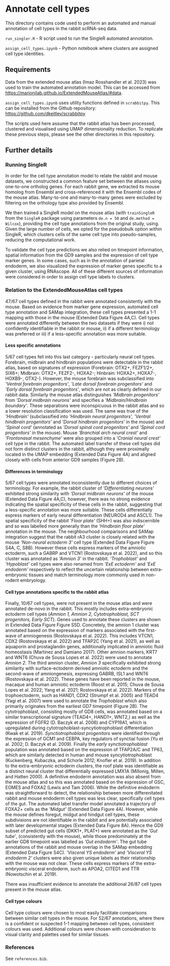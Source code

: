 # Annotate cell types

This directory contains code used to perform an automated and manual annotation of cell types in the rabbit scRNA-seq data.

`run_singler.R` - R script used to run the SingleR automated annotation.

`assign_cell_types.ipynb` - Python notebook where clusters are assigned cell type identities.

## Requirements

Data from the extended mouse atlas (Imaz Rosshandler et al. 2023) was used to train the automated annotation model. This can be accessed from <https://marionilab.github.io/ExtendedMouseAtlas/#data>.

`assign_cell_types.ipynb` uses utility functions defined in `scrabbitpy`. This can be installed from the Github repository: <https://github.com/dkeitley/scrabbitpy>

The scripts used here assume that the rabbit atlas has been processed, clustered and visualised using UMAP dimensionality reduction. To replicate these previous steps, please see the other directories in this repository.

## Further details

### Running SingleR

In order for the cell type annotation model to relate the rabbit and mouse datasets, we constructed a common feature set between the atlases using one-to-one ortholog genes. For each rabbit gene, we extracted its mouse homolog from Ensembl and cross-referenced it with the Ensembl codes of the mouse atlas. Many-to-one and many-to-many genes were excluded by filtering on the orthology type also provided by Ensembl.

We then trained a SingleR model on the mouse atlas (with `trainSingleR` from the `SingleR` package using parameters `de.n = 50` and `de.method = Wilcox`), providing the cell type annotations from the original study, using. Given the large number of cells, we opted for the pseudobulk option within SingleR, which clusters cells of the same cell type into pseudo-samples, reducing the computational work.

To validate the cell type predictions we also relied on timepoint information, spatial information from the GD9 samples and the expression of cell type marker genes. In some cases, such as in the annotation of parietal endoderm, we also visualized the expression of marker genes specific to a given cluster, using RNAscope. All of these different sources of information were considered in order to assign cell type labels to clusters. 

### Relation to the ExtendedMouseAtlas cell types

47/67 cell types defined in the rabbit were annotated consistently with the mouse. Based on evidence from marker gene expression, automated cell type annotation and SAMap integration, these cell types presented a 1-1 mapping with those in the mouse (Extended Data Figure 4A,C). Cell types were annotated differently between the two datasets if they were i) not confidently identifiable in the rabbit or mouse, ii) if a different terminology was preferred or iii) if a less-specific annotation was more suitable.

#### Less specific annotations

5/67 cell types fell into this last category - particularly neural cell types. Forebrain, midbrain and hindbrain populations were detectable in the rabbit atlas, based on signatures of expression (Forebrain: OTX2+, FEZF1/2+, SIX6+; Midbrain: OTX2+, FEZF2-, HOXA2-; Hinbrain: HOXA2+, HOXA7-, HOXB9-, OTX2-). However, the mouse forebrain was subclassified into *'Ventral forebrain progenitors'*, *'Late dorsal forebrain progenitors'* and *'Early dorsal forebrain progenitors'*, which are not as clearly defined in our rabbit data. Similarly the mouse atlas distinguishes *'Midbrain progenitors'* from *'Dorsal midbrain neurons'* and specifies a *'Midbrain/Hindbrain boundary'*. These separations were inconspicuous in the rabbit atlas and so a lower resolution classification was used. The same was true of the *'Hindbrain'* (subclassified into *'Hindbrain neural progenitors', 'Ventral hindbrain progenitors'* and *'Dorsal hindbrain progenitors'* in the mouse) and *'Spinal cord'* (annotated as *'Dorsal spinal cord progenitors'* and *'Spinal cord progenitors'* in the mouse). Mouse *'Branchial arch neural crest'* and *'Frontonasal mesenchyme'* were also grouped into a *'Cranial neural crest'* cell type in the rabbit. The automated label transfer of these cell types did not form distinct clusters in the rabbit, although they were proximally located in the UMAP embedding (Extended Data Figure 4A) and aligned closely with cells from anterior GD9 samples (Figure 2B).

#### Differences in terminology

5/67 cell types were annotated inconsistently due to different choices of terminology. For example, the rabbit cluster of *'Differentiating neurons'* exhibited strong similarity with *'Dorsal midbrain neurons'* of the mouse (Extended Data Figure 4A,C), however, there was no strong evidence indicating the spatial specificity of these cells in the rabbit, suggesting that a less-specific annotation was more suitable. These cells differentially express markers of early neural differentiation (NEUROD4 and ASCL1). The spatial specificity of the rabbit *'Floor plate'* (SHH+) was also indiscernible and so was labelled more generally than the *'Hindbrain floor plate'* annotation in the mouse. The neighbourhood comparisons and SAMap integration suggest that the rabbit rA3 cluster is closely related with the mouse *'Non-neural ectoderm 3'* cell type (Extended Data Figure Figure S4A, C, S8B). However these cells express markers of the amniotic ectoderm, such a GABRP and VTCN1 (Rostovskaya et al. 2022), and so this cluster was annotated as *'Amnion 3'* in the rabbit. *'Trophoblast'* and *'Hypoblast'* cell types were also renamed from *'ExE ectoderm'* and *'ExE endoderm'* respectively to reflect the uncertain relationship between extra-embryonic tissues and match terminology more commonly used in non-rodent embryology.

#### Cell type annotations specific to the rabbit atlas

Finally, 10/67 cell types, were not present in the mouse atlas and were annotated de-novo in the rabbit. This mostly includes extra-embryonic ectoderm cell types (*Amnion 1, Amnion 2, Cytotrophoblast, SCT progenitors, Early SCT*). Genes used to annotate these clusters are shown in Extended Data Figure Figure S5D. Concretely, the amnion 1 cluster was annotated based on the expression of markers associated with the first-wave of amniogenesis (Rostovskaya et al. 2022). This includes VTCN1, CDX2 (Rostovskaya et al. 2022) and TFAP2C (Yang et al. 2021), as well as aquaporin and prostaglandin genes, additionally implicated in amniotic fluid homeostasis (Martinez and Damiano 2017). Other amnion markers, KRT7 and WNT6 (Chuva de Sousa Lopes et al. 2022) were used to annotate *Amnion 2*. The third amnion cluster, *Amnion 3* specifically exhibited strong similarity with surface-ectoderm derived amniotic ectoderm and the second-wave of amniongenesis, expressing GABRB, ISL1 and WNT6 (Rostovskaya et al. 2022). These genes have been reported in the mouse, macaque and human amniotic ectoderm (Roost et al. 2015; Chuva de Sousa Lopes et al. 2022; Yang et al. 2021; Rostovskaya et al. 2022). Markers of the trophoectoderm, such as HAND1, CDX2 (Strumpf et al. 2005) and TEAD4 (Yagi et al. 2007) were used to annotate the *Trophoblast* which also primarily originates from the earliest GD7 timepoint (Figure 2B). The cytotrophoblast, consisting mostly of GD8 cells, was annotated based on a similar transcriptional signature (TEAD4+, HAND1+, WNT2,) as well as the expression of FGFR2 (D. Baczyk et al. 2006) and CYP19A1, which is upregulated during cytotrophoblast-syncytiotrophoblast differentiation (Kwak et al. 2019). *Synctiotrophoblast progenitors* were identified through the expression of GCM1 and CEBPA, key regulators of synctial fusion (Yu et al. 2002; D. Baczyk et al. 2009). Finally the *early synctiotrophoblast* population was annotated based on the expression of TFAP2A/C and TP63, which are similarly detected in human and mouse syncytiotrophoblast (Kuckenberg, Kubaczka, and Schorle 2012; Knofler et al. 2019). In addition to the extra-embryonic ectoderm clusters, the roof plate was identifiable as a distinct neural cluster that differentially expressed LMX1A (Millonig, Millen, and Hatten 2000). A definitive endoderm annotation was also absent from the mouse atlas and so this was annotated based on the expression of GSC, EOMES and FOXA2 (Lewis and Tam 2006). While the definitive endoderm was straightforward to detect, the relationship between more differenitated rabbit and mouse endoderm cell types was less clear, specifically cell types of the gut. The automated label transfer model annotated a trajectory of FOXA2+ cells as the *'Midgut'* (Extended Data Figure 4A). However, while the mouse defines foregut, midgut and hindgut cell types, these subdivisions are not identifiable in the rabbit and are potentially associated with later developmental stages (Extended Data Figure 8A). Hence the GD9 subset of predicted gut cells (DKK1+, PLAT+) were annotated as the *'Gut tube'*, (consistently with the mouse), while those predominately at the earlier GD8 timepoint was labelled as *'Gut endoderm'*. The gut tube annotations of the rabbit and mouse overlap in the SAMap embedding (Extended Data Figure S4C). *'Visceral YS endoderm'* and *'Visceral YS endoderm 2'* clusters were also given unique labels as their relationship with the mouse was not clear. These cells express markers of the extra-embryonic visceral endoderm, such as APOA2, CITED1 and TTR (Nowotschin et al. 2019).

There was insufficient evidence to annotate the additional 26/87 cell types present in the mouse atlas.

#### Cell type colours

Cell type colours were chosen to most easily facilitate comparisons between similar cell types in the mouse. For 52/67 annotations, where there is a confident or suspected 1-1 mapping between cell types, consistent colours was used. Additional colours were chosen with consideration to visual clarity and palettes used for similar tissues.

### References

See `references.bib`.
